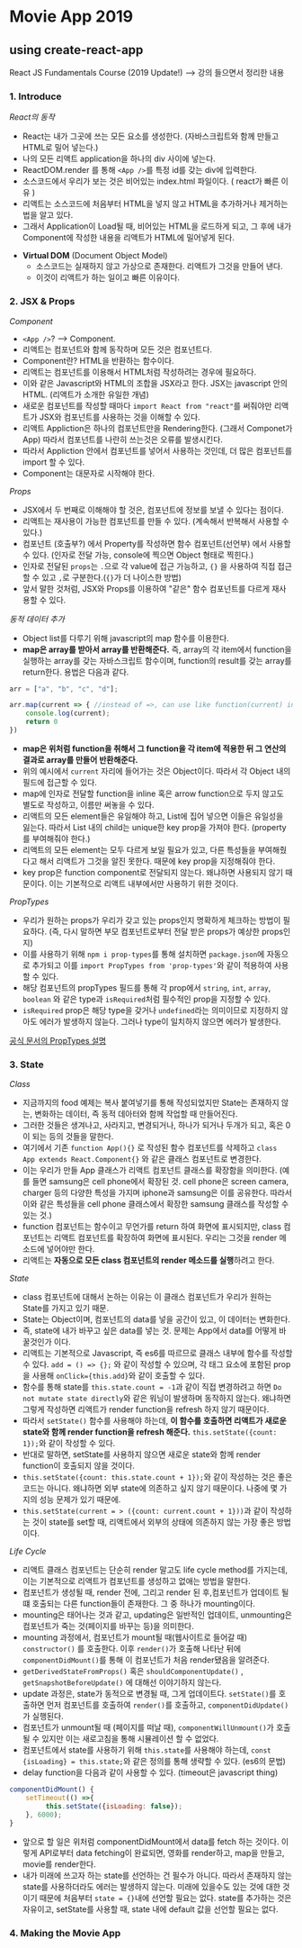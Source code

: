 # Movie App 2019
## using create-react-app

React JS Fundamentals Course (2019 Update!)
--> 강의 들으면서 정리한 내용

### 1. Introduce
*React의 동작* 
- React는 내가 그곳에 쓰는 모든 요소를 생성한다. (자바스크립트와 함께 만들고 HTML로 밀어 넣는다.)
- 나의 모든 리액트 application을 하나의 div 사이에 넣는다.
- ReactDOM.render 를 통해 `<App />`를  특정 id를 갖는 div에 입력한다.
- 소스코드에서 우리가 보는 것은 비어있는 index.html 파일이다. ( react가 빠른 이유 )
- 리액트는 소스코드에 처음부터 HTML을 넣지 않고 HTML을 추가하거나 제거하는 법을 알고 있다.
- 그래서 Application이 Load될 때, 비어있는 HTML을 로드하게 되고, 그 후에 내가 Component에 작성한 내용을 리액트가 HTML에 밀어넣게 된다.

* **Virtual DOM** (Document Object Model)
    - 소스코드는 실재하지 않고 가상으로 존재한다. 리액트가 그것을 만들어 낸다.
    - 이것이 리액트가 하는 일이고 빠른 이유이다.

### 2. JSX & Props
*Component*
- `<App />`?  --> Component.
- 리액트는 컴포넌트와 함께 동작하며 모든 것은 컴포넌트다. 
- Component란? HTML을 반환하는 함수이다.
- 리액트는 컴포넌트를 이용해서 HTML처럼  작성하려는 경우에 필요하다.
- 이와 같은 Javascript와 HTML의 조합을 JSX라고 한다. JSX는 javascript 안의 HTML. (리액트가 소개한 유일한 개념) 
- 새로운 컴포넌트를 작성할 때마다 `import React from "react"`를 써줘야만 리액트가 JSX와 컴포넌트를 사용하는 것을 이해할 수 있다.
- 리액트 Appliction은 하나의 컴포넌트만을 Rendering한다. (그래서 Componet가 App) 따라서 컴포넌트를 나란히 쓰는것은 오류를 발생시킨다.
- 따라서 Appliction 안에서 컴포넌트를 넣어서 사용하는 것인데, 더 많은 컴포넌트를 import 할 수 있다.
- Component는 대문자로 시작해야 한다.

*Props*
- JSX에서 두 번째로 이해해야 할 것은, 컴포넌트에 정보를 보낼 수 있다는 점이다.
- 리액트는 재사용이 가능한 컴포넌트를 만들 수 있다. (계속해서 반복해서 사용할 수 있다.)
- 컴포넌트 (호출부?) 에서 Property를 작성하면 함수 컴포넌트(선언부) 에서 사용할 수 있다. (인자로 전달 가능, console에 찍으면 Object 형태로 찍힌다.)
- 인자로 전달된 `props`는 `.`으로 각 value에 접근 가능하고, `{}` 을 사용하여 직접 접근할 수 있고 `,`로 구분한다.(`{}`가 더 나이스한 방법)
- 앞서 말한 것처럼, JSX와 Props를 이용하여 "같은" 함수 컴포넌트를 다르게 재사용할 수 있다.

*동적 데이터 추가*
- Object list를 다루기 위해 javascript의 map 함수를 이용한다.
- **map은 array를 받아서 array를 반환해준다.** 즉, array의 각 item에서 function을 실행하는 array를 갖는 자바스크립트 함수이며, function의 result를 갖는 array를 return한다.
 용법은 다음과 같다.
```javascript
arr = ["a", "b", "c", "d"];

arr.map(current => { //instead of =>, can use like function(current) in old javascript. and the space of current can replaced by anything else.
    console.log(current);
    return 0
})
```
- **map은 위처럼 function을 취해서 그 function을 각 item에 적용한 뒤 그 연산의 결과로 array를 만들어 반환해준다.**
- 위의 예시에서 `current` 자리에 들어가는 것은 Object이다. 따라서 각 Object 내의 필드에 접근할 수 있다.
- map에 인자로 전달할 function을 inline 혹은 arrow function으로 두지 않고도 별도로 작성하고, 이름만 써놓을 수 있다.
- 리액트의 모든 element들은 유일해야 하고, List에 집어 넣으면 이들은 유일성을 잃는다. 따라서 List 내의 child는 unique한 key prop을 가져야 한다. (property를 부여해줘야 한다.)
- 리액트의 모든 element는 모두 다르게 보일 필요가 있고, 다른 특성들을 부여해줬다고 해서 리액트가 그것을 알진 못한다. 때문에 key prop을 지정해줘야 한다.
- key prop은 function component로 전달되지 않는다. 왜냐하면 사용되지 않기 때문이다. 이는 기본적으로 리액트 내부에서만 사용하기 위한 것이다.

*PropTypes*
- 우리가 원하는 props가 우리가 갖고 있는 props인지 명확하게 체크하는 방법이 필요하다. (즉, 다시 말하면 부모 컴포넌트로부터 전달 받은 props가 예상한 props인지)
- 이를 사용하기 위해 `npm i prop-types`를 통해 설치하면  `package.json`에 자동으로 추가되고 이를 `import PropTypes from 'prop-types'`와 같이 적용하여 사용할 수 있다.
- 해당 컴포넌트의 propTypes 필드를 통해 각 prop에서 `string`, `int`, `array`, `boolean` 와 같은 type과 `isRequired`처럼 필수적인 prop을 지정할 수 있다.
- `isRequired` prop은 해당 type을 갖거나 `undefined`라는 의미이므로 지정하지 않아도 에러가 발생하지 않늗다. 그러나 type이 일치하지 않으면 에러가 발생한다.

[공식 문서의 PropTypes 설명](https://ko.reactjs.org/docs/typechecking-with-proptypes.html) 

### 3. State
*Class*
- 지금까지의 food 예제는 복사 붙여넣기를 통해 작성되었지만 State는 존재하지 않는, 변화하는 데이터, 즉 동적 데아터와 함께 작업할 때 만들어진다.
- 그러한 것들은 생겨나고, 사라지고, 변경되거나, 하나가 되거나 두개가 되고, 혹은 0이 되는 등의 것들을 말한다.
- 여기에서 기존 `function App(){}` 로 작성된 함수 컴포넌트를 삭제하고 `class App extends React.Component{}` 와 같은 클래스 컴포넌트로 변경한다.
- 이는 우리가 만들 App 클래스가 리액트 컴포넌트 클래스를 확장함을 의미한다. (예를 들면 samsung은 cell phone에서 확장된 것. cell phone은 screen camera, charger 등의 다양한 특성을 가지며 iphone과 samsung은 이를 공유한다. 따라서 이와 같은 특성들을 cell phone 클래스에서 확장한 samsung 클래스를 작성할 수 있는 것.)
- function 컴포넌트는 함수이고 무언가를 return 하여 화면에 표시되지만, class 컴포넌트는 리액트 컴포넌트를 확장하여 화면에 표시된다. 우리는 그것을 render 메소드에 넣어야만 한다.
- 리액트는 **자동으로 모든 class 컴포넌트의 render 메소드를 실행**하려고 한다.

*State* 
- class 컴포넌트에 대해서 논하는 이유는 이 클래스 컴포넌트가 우리가 원하는 State를 가지고 있기 때문.
- State는 Object이며, 컴포넌트의 data를 넣을 공간이 있고, 이 데이터는 변화한다.
- 즉, state에 내가 바꾸고 싶은 data를 넣는 것. 문제는 App에서 data를 어떻게 바꿀것인가 이다.
- 리액트는 기본적으로 Javascript, 즉 es6를 따르므로 클래스 내부에 함수를 작성할 수 있다. `add = () => {};` 와 같이 작성할 수 있으며, 각 태그 요소에 포함된 prop을 사용해 `onClick={this.add}`와 같이 호출할 수 있다.  
- 함수를 통해 state를 `this.state.count = -1`과 같이 직접 변경하려고 하면 `Do not mutate state directly`와 같은 워닝이 발생하며 동작하지 않는다. 왜냐하면 그렇게 작성하면 리액트가 render function을 refresh 하지 않기 때문이다. 
- 따라서 `setState()` 함수를 사용해야 하는데, **이 함수를 호출하면 리액트가 새로운 state와 함께 render function을 refresh 해준다.** `this.setState({count: 1});`와 같이 작성할 수 있다.
- 반대로 말하면, setState를 사용하지 않으면 새로운 state와 함께 render function이 호출되지 않을 것이다.
- `this.setState({count: this.state.count + 1});`와 같이 작성하는 것은 좋은 코드는 아니다. 왜냐하면 외부 state에 의존하고 싶지 않기 때문이다. 나중에 몇 가지의 성능 문제가 있기 때문에.
- `this.setState(current = > ({count: current.count + 1}))`과 같이 작성하는 것이 state를 set할 때, 리액트에서 외부의 상태에 의존하지 않는 가장 좋은 방법이다.

*Life Cycle*
- 리액트 클래스 컴포넌트는 단순히 render 말고도 life cycle method를 가지는데, 이는 기본적으로 리액트가 컴포넌트를 생성하고 없애는 방법을 말한다.
- 컴포넌트가 생성될 때, render 전에, 그리고 render 된 후,컴포넌트가 업데이트 될 떄 호출되는 다른 function들이 존재한다. 그 중 하나가 mounting이다.
- mounting은 태어나는 것과 같고, updating은 일반적인 업데이트, unmounting은 컴포넌트가 죽는 것(페이지를 바꾸는 등)을 의미한다.
- mounting 과정에서, 컴포넌트가 mount될 때(웹사이트로 들어갈 때) `constructor()` 를 호출한다. 이후 `render()`가 호출해 나타난 뒤에 `componentDidMount()`를 통해 이 컴포넌트가 처음 render됐음을 알려준다. 
- `getDerivedStateFromProps()` 혹은 `shouldComponentUpdate()` , `getSnapshotBeforeUpdate()` 에 대해선 이야기하지 않는다.
- update 과정은, state가 동적으로 변경될 때, 그게 업데이트다. `setState()`를 호출하면 먼저 컴포넌트를 호출하여 `render()`를 호출하고, `componentDidUpdate()`가 실행된다.
- 컴포넌트가 unmount될 때 (페이지를 떠날 때), `componentWillUnmount()`가 호출될 수 있지만 이는 새로고침을 통해 시뮬레이션 할 수 없었다.
- 컴포넌트에서 state를 사용하기 위해 `this.state`를 사용해야 하는데, `const {isLoading} = this.state;`와 같은 정의를 통해 생략할 수 있다. (es6의 문법)
- delay function을 다음과 같이 사용할 수 있다. (timeout은 javascript thing)
```javascript
componentDidMount() {
    setTimeout(() =>{
         this.setState({isLoading: false});
    }, 6000);
}
```
- 앞으로 할 일은 위처럼 componentDidMount에서 data를 fetch 하는 것이다. 이렇게 API로부터 data fetching이 완료되면, 영화를 render하고, map을 만들고, movie를 render한다.
- 내가 미래에 쓰고자 하는 state를 선언하는 건 필수가 아니다. 따라서 존재하지 않는 state를 사용하더라도 에러는 발생하지 않는다. 미래에 있을수도 있는 것에 대한 것이기 때문에 처음부터 `state = {}`내에 선언할 필요는 없다. state를 추가하는 것은 자유이고, setState를 사용할 때, state 내에 default 값을 선언할 필요는 없다.

### 4. Making the Movie App